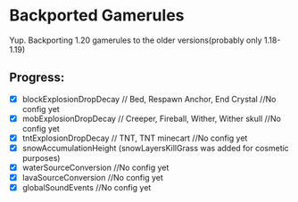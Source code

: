 # Backported Gamerules

Yup. Backporting 1.20 gamerules to the older versions(probably only 1.18-1.19)

## Progress:
- [x] blockExplosionDropDecay // Bed, Respawn Anchor, End Crystal //No config yet
- [x] mobExplosionDropDecay // Creeper, Fireball, Wither, Wither skull //No config yet
- [x] tntExplosionDropDecay // TNT, TNT minecart //No config yet
- [x] snowAccumulationHeight (snowLayersKillGrass was added for cosmetic purposes)
- [x] waterSourceConversion //No config yet
- [x] lavaSourceConversion //No config yet
- [x] globalSoundEvents //No config yet
